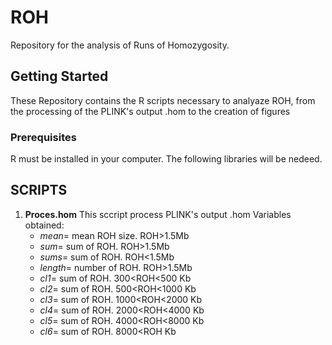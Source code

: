 # **ROH**

Repository for the analysis of Runs of Homozygosity.

## Getting Started
These Repository contains the R scripts necessary to analyaze ROH, from the processing of the PLINK's output .hom to the creation of figures

### Prerequisites
R must be installed in your computer.
The following libraries will be nedeed.

## SCRIPTS

1. **Proces.hom**
  This sccript process PLINK's output .hom
  Variables obtained:
   - *mean*= mean ROH size. ROH>1.5Mb
   - *sum*= sum of ROH. ROH>1.5Mb
   - *sums*= sum of ROH. ROH<1.5Mb
   - *length*= number of ROH. ROH>1.5Mb
   - *cl1*= sum of ROH. 300<ROH<500 Kb
   - *cl2*= sum of ROH. 500<ROH<1000 Kb
   - *cl3*= sum of ROH. 1000<ROH<2000 Kb
   - *cl4*= sum of ROH. 2000<ROH<4000 Kb
   - *cl5*= sum of ROH. 4000<ROH<8000 Kb
   - *cl6*= sum of ROH. 8000<ROH Kb
      

